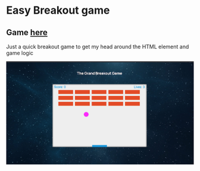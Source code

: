 # Easy Breakout game

## Game [here](https://cumulusground.github.io/Breakout-Game/)

Just a quick breakout game to get my head around the <canvas> HTML element and game logic

![screenshot](./game.png)